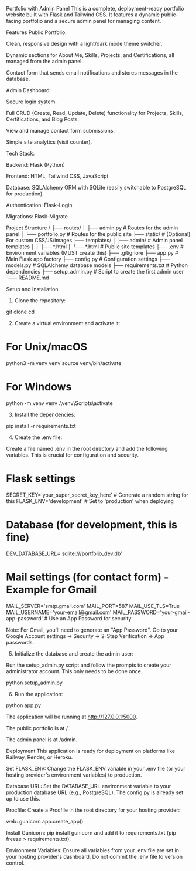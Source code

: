 Portfolio with Admin Panel
This is a complete, deployment-ready portfolio website built with Flask and Tailwind CSS. It features a dynamic public-facing portfolio and a secure admin panel for managing content.

Features
Public Portfolio:

Clean, responsive design with a light/dark mode theme switcher.

Dynamic sections for About Me, Skills, Projects, and Certifications, all managed from the admin panel.

Contact form that sends email notifications and stores messages in the database.

Admin Dashboard:

Secure login system.

Full CRUD (Create, Read, Update, Delete) functionality for Projects, Skills, Certifications, and Blog Posts.

View and manage contact form submissions.

Simple site analytics (visit counter).

Tech Stack:

Backend: Flask (Python)

Frontend: HTML, Tailwind CSS, JavaScript

Database: SQLAlchemy ORM with SQLite (easily switchable to PostgreSQL for production).

Authentication: Flask-Login

Migrations: Flask-Migrate

Project Structure
/
├── routes/
│   ├── admin.py        # Routes for the admin panel
│   └── portfolio.py    # Routes for the public site
├── static/             # (Optional) For custom CSS/JS/images
├── templates/
│   ├── admin/          # Admin panel templates
│   │   ├── *.html
│   └── *.html          # Public site templates
├── .env                # Environment variables (MUST create this)
├── .gitignore
├── app.py              # Main Flask app factory
├── config.py           # Configuration settings
├── models.py           # SQLAlchemy database models
├── requirements.txt    # Python dependencies
├── setup_admin.py      # Script to create the first admin user
└── README.md

Setup and Installation
1. Clone the repository:

git clone <your-repo-url>
cd <repo-name>

2. Create a virtual environment and activate it:

# For Unix/macOS
python3 -m venv venv
source venv/bin/activate

# For Windows
python -m venv venv
.\venv\Scripts\activate

3. Install the dependencies:

pip install -r requirements.txt

4. Create the .env file:

Create a file named .env in the root directory and add the following variables. This is crucial for configuration and security.

# Flask settings
SECRET_KEY='your_super_secret_key_here' # Generate a random string for this
FLASK_ENV='development' # Set to 'production' when deploying

# Database (for development, this is fine)
DEV_DATABASE_URL='sqlite:///portfolio_dev.db'

# Mail settings (for contact form) - Example for Gmail
MAIL_SERVER='smtp.gmail.com'
MAIL_PORT=587
MAIL_USE_TLS=True
MAIL_USERNAME='your-email@gmail.com'
MAIL_PASSWORD='your-gmail-app-password' # Use an App Password for security

Note: For Gmail, you'll need to generate an "App Password". Go to your Google Account settings -> Security -> 2-Step Verification -> App passwords.

5. Initialize the database and create the admin user:

Run the setup_admin.py script and follow the prompts to create your administrator account. This only needs to be done once.

python setup_admin.py

6. Run the application:

python app.py

The application will be running at http://127.0.0.1:5000.

The public portfolio is at /.

The admin panel is at /admin.

Deployment
This application is ready for deployment on platforms like Railway, Render, or Heroku.

Set FLASK_ENV: Change the FLASK_ENV variable in your .env file (or your hosting provider's environment variables) to production.

Database URL: Set the DATABASE_URL environment variable to your production database URL (e.g., PostgreSQL). The config.py is already set up to use this.

Procfile: Create a Procfile in the root directory for your hosting provider:

web: gunicorn app:create_app()

Install Gunicorn: pip install gunicorn and add it to requirements.txt (pip freeze > requirements.txt).


Environment Variables: Ensure all variables from your .env file are set in your hosting provider's dashboard. Do not commit the .env file to version control.

